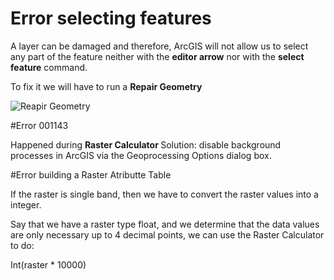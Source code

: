 # Error selecting features

A layer can be damaged and therefore, ArcGIS will not allow us to select any part of the feature neither with the <b>editor arrow</b> nor with the <b>select feature</b> command.

To fix it we will have to run a <b>Repair Geometry</b>

![Reapir Geometry](https://raw.githubusercontent.com/biometry/ArcGis/master/Images/Error/Repair%20Geometry.PNG)


#Error 001143

Happened during <b> Raster Calculator </b>
Solution: disable background processes in ArcGIS via the Geoprocessing Options dialog box.

#Error building a Raster Atributte Table

If the raster is single band, then we have to convert the raster values into a integer.

Say that we have a raster type float, and we determine that the data values are only necessary up to 4 decimal points, we can use the Raster Calculator to do:

Int(raster * 10000)
